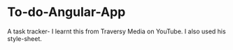 # To-do-Angular-App
A task tracker- I learnt this from Traversy Media on YouTube.
I also used his style-sheet.
